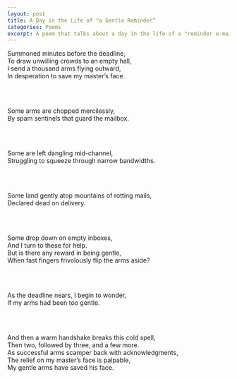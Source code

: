 ```yaml
---
layout: post
title: A Day in the Life of "a Gentle Reminder”
categories: Poems
excerpt: A poem that talks about a day in the life of a "reminder e-mail" that is usally sent few minutes or hours before the start of meetings or seminars.
---
```




Summoned minutes before the deadline,  
To draw unwilling crowds to an empty hall,  
I send a thousand arms flying outward,  
In desperation to save my master’s face.  

  <br><br> 

Some arms are chopped mercilessly,  
By spam sentinels that guard the mailbox.

  <br><br>

Some are left dangling mid-channel,  
Struggling to squeeze through narrow bandwidths.

  <br><br>

Some land gently atop mountains of rotting mails,  
Declared dead on delivery.

  <br><br>

Some drop down on empty inboxes,  
And I turn to these for help.  
But is there any reward in being gentle,  
When fast fingers frivolously flip the arms aside?

  <br><br>

As the deadline nears, I begin to wonder,  
If my arms had been too gentle.

  <br><br>

And then a warm handshake breaks this cold spell,  
Then two, followed by three, and a few more.  
As successful arms scamper back with acknowledgments,  
The relief on my master’s face is palpable,  
My gentle arms have saved his face.